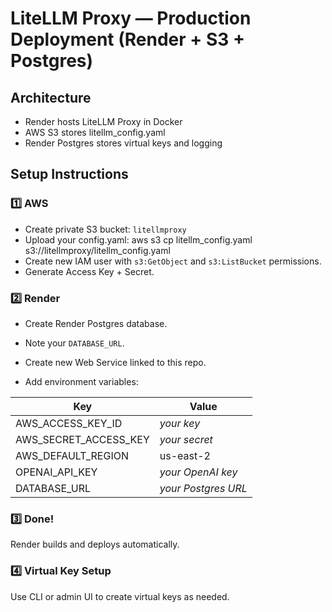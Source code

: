 # LiteLLM Proxy — Production Deployment (Render + S3 + Postgres)

## Architecture

- Render hosts LiteLLM Proxy in Docker
- AWS S3 stores litellm_config.yaml
- Render Postgres stores virtual keys and logging

## Setup Instructions

### 1️⃣ AWS

- Create private S3 bucket: `litellmproxy`
- Upload your config.yaml:
  aws s3 cp litellm_config.yaml s3://litellmproxy/litellm_config.yaml
- Create new IAM user with `s3:GetObject` and `s3:ListBucket` permissions.
- Generate Access Key + Secret.

### 2️⃣ Render

- Create Render Postgres database.
- Note your `DATABASE_URL`.

- Create new Web Service linked to this repo.
- Add environment variables:

| Key | Value |
| --- | --- |
| AWS_ACCESS_KEY_ID | *your key* |
| AWS_SECRET_ACCESS_KEY | *your secret* |
| AWS_DEFAULT_REGION | us-east-2 |
| OPENAI_API_KEY | *your OpenAI key* |
| DATABASE_URL | *your Postgres URL* |

### 3️⃣ Done!

Render builds and deploys automatically.

### 4️⃣ Virtual Key Setup

Use CLI or admin UI to create virtual keys as needed.